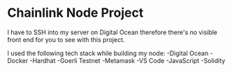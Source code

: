 # Chainlink Node Project

I have to SSH into my server on Digital Ocean therefore there's no visible front end for you to see with this project.

I used the following tech stack while building my node:
-Digital Ocean
-Docker
-Hardhat
-Goerli Testnet
-Metamask
-VS Code
-JavaScript
-Solidity



